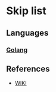 # Skip list

## Languages

### [Golang](golang)

## References

* [WIKI](https://en.wikipedia.org/wiki/Skip_list)
